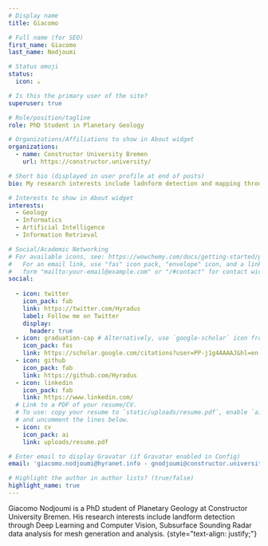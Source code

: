 ```yaml
---
# Display name
title: Giacomo

# Full name (for SEO)
first_name: Giacomo
last_name: Nodjoumi

# Status emoji
status:
  icon: ☕️

# Is this the primary user of the site?
superuser: true

# Role/position/tagline
role: PhD Student in Planetary Geology

# Organizations/Affiliations to show in About widget
organizations:
  - name: Constructor University Bremen
    url: https://constructor.university/

# Short bio (displayed in user profile at end of posts)
bio: My research interests include ladnform detection and mapping through Deep Learning Instance Segmentation. Subsurface Sounding Radar data analysis for subsurface mesh reconstruction.

# Interests to show in About widget
interests:
  - Geology
  - Informatics  
  - Artificial Intelligence
  - Information Retrieval  

# Social/Academic Networking
# For available icons, see: https://wowchemy.com/docs/getting-started/page-builder/#icons
#   For an email link, use "fas" icon pack, "envelope" icon, and a link in the
#   form "mailto:your-email@example.com" or "/#contact" for contact widget.
social:
  
  - icon: twitter
    icon_pack: fab
    link: https://twitter.com/Hyradus
    label: Follow me on Twitter
    display:
      header: true
  - icon: graduation-cap # Alternatively, use `google-scholar` icon from `ai` icon pack
    icon_pack: fas
    link: https://scholar.google.com/citations?user=PP-j1g4AAAAJ&hl=en
  - icon: github
    icon_pack: fab
    link: https://github.com/Hyradus
  - icon: linkedin
    icon_pack: fab
    link: https://www.linkedin.com/
  # Link to a PDF of your resume/CV.
  # To use: copy your resume to `static/uploads/resume.pdf`, enable `ai` icons in `params.yaml`,
  # and uncomment the lines below.
  - icon: cv
    icon_pack: ai
    link: uploads/resume.pdf

# Enter email to display Gravatar (if Gravatar enabled in Config)
email: 'giacomo.nodjoumi@hyranet.info - gnodjoumi@constructor.university'

# Highlight the author in author lists? (true/false)
highlight_name: true
---
```

Giacomo Nodjoumi is a PhD student of Planetary Geology at Constructor University Bremen. His research interests include landform detection through Deep Learning and Computer Vision, Subsurface Sounding Radar data analysis for mesh generation and analysis.
{style="text-align: justify;"}
